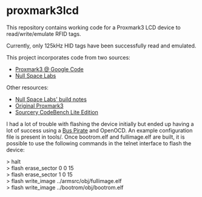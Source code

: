 proxmark3lcd
============

This repository contains working code for a Proxmark3 LCD device to read/write/emulate RFID tags.

Currently, only 125kHz HID tags have been successfully read and emulated.

This project incorporates code from two sources:

* [Proxmark3 @ Google Code](http://proxmark3.googlecode.com/svn/trunk)
* [Null Space Labs](http://www.032.la/svn/listing.php?repname=032&path=%2FProxmark3_LCD%2Ftrunk%2Fsource%2F&#a5f33ddfcd9ad27f6841dd37aa0812211)

Other resources: 
* [Null Space Labs' build notes](http://wiki.032.la/nsl/Proxmark3_LCD)
* [Original Proxmark3](http://cq.cx/proxmark3.pl)
* [Sourcery CodeBench Lite Edition](http://www.mentor.com/embedded-software/sourcery-tools/sourcery-codebench/editions/lite-edition/)

I had a lot of trouble with flashing the device initially but ended up having a lot of success using a [Bus Pirate](http://dangerousprototypes.com/docs/Bus_Pirate) and OpenOCD. An example configuration file is present in tools/. Once bootrom.elf and fullimage.elf are built, it is possible to use the following commands in the telnet interface to flash the device:

\> halt  
\> flash erase\_sector 0 0 15  
\> flash erase\_sector 1 0 15  
\> flash write\_image ../armsrc/obj/fullimage.elf  
\> flash write\_image ../bootrom/obj/bootrom.elf  

